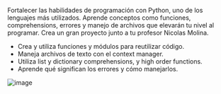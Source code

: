 Fortalecer las  habilidades de programación con Python, uno de los lenguajes más utilizados. 
Aprende conceptos como funciones, comprehensions, errores y manejo de archivos que elevarán tu nivel al programar. Crea un gran proyecto junto a tu profesor Nicolas Molina.

* Crea y utiliza funciones y módulos para reutilizar código.
* Maneja archivos de texto con el context manager.
* Utiliza list y dictionary comprehensions, y high order functions.
* Aprende qué significan los errores y cómo manejarlos.

![image](https://github.com/andrethydavid/Mejorar_python/assets/72534486/722037b1-8836-40f6-a0db-0c532c7c2013)
